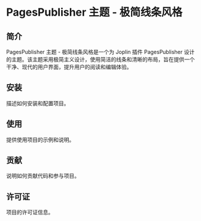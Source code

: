 # PagesPublisher 主题 - 极简线条风格

## 简介
PagesPublisher 主题 - 极简线条风格是一个为 Joplin 插件 PagesPublisher 设计的主题。该主题采用极简主义设计，使用简洁的线条和清晰的布局，旨在提供一个干净、现代的用户界面，提升用户的阅读和编辑体验。

## 安装
描述如何安装和配置项目。

## 使用
提供使用项目的示例和说明。

## 贡献
说明如何贡献代码和参与项目。

## 许可证
项目的许可证信息。